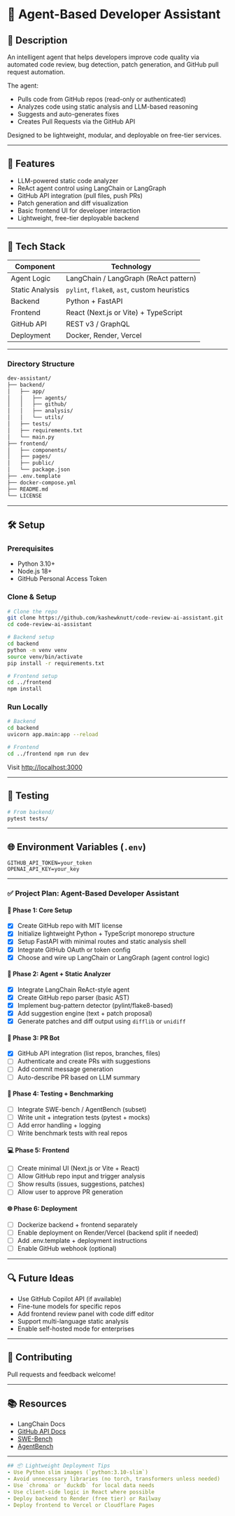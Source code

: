 # 🧠 Agent-Based Developer Assistant

## 📌 Description

An intelligent agent that helps developers improve code quality via automated code review, bug detection, patch generation, and GitHub pull request automation.

The agent:

- Pulls code from GitHub repos (read-only or authenticated)
- Analyzes code using static analysis and LLM-based reasoning
- Suggests and auto-generates fixes
- Creates Pull Requests via the GitHub API

Designed to be lightweight, modular, and deployable on free-tier services.

---

## 🚀 Features

- LLM-powered static code analyzer
- ReAct agent control using LangChain or LangGraph
- GitHub API integration (pull files, push PRs)
- Patch generation and diff visualization
- Basic frontend UI for developer interaction
- Lightweight, free-tier deployable backend

---

## 🧠 Tech Stack

| Component       | Technology                                  |
| --------------- | ------------------------------------------- |
| Agent Logic     | LangChain / LangGraph (ReAct pattern)       |
| Static Analysis | `pylint`, `flake8`, `ast`, custom heuristics |
| Backend         | Python + FastAPI                            |
| Frontend        | React (Next.js or Vite) + TypeScript        |
| GitHub API      | REST v3 / GraphQL                           |
| Deployment      | Docker, Render, Vercel                      |

---

### Directory Structure

```bash
dev-assistant/
├── backend/
│   ├── app/
│   │   ├── agents/
│   │   ├── github/
│   │   ├── analysis/
│   │   └── utils/
│   ├── tests/
│   ├── requirements.txt
│   └── main.py
├── frontend/
│   ├── components/
│   ├── pages/
│   ├── public/
│   └── package.json
├── .env.template
├── docker-compose.yml
├── README.md
└── LICENSE
```


---
## 🛠 Setup

### Prerequisites

- Python 3.10+
- Node.js 18+
- GitHub Personal Access Token

### Clone & Setup

```bash
# Clone the repo
git clone https://github.com/kashewknutt/code-review-ai-assistant.git
cd code-review-ai-assistant

# Backend setup
cd backend
python -m venv venv
source venv/bin/activate
pip install -r requirements.txt

# Frontend setup
cd ../frontend
npm install
```

### Run Locally

```bash
# Backend 
cd backend 
uvicorn app.main:app --reload 

# Frontend 
cd ../frontend npm run dev
```

Visit [http://localhost:3000](http://localhost:3000)

---

## 🧪 Testing

```bash
# From backend/ 
pytest tests/
```

---

## 🌐 Environment Variables (`.env`)


```env
GITHUB_API_TOKEN=your_token
OPENAI_API_KEY=your_key
```


---

### ✅ Project Plan: Agent-Based Developer Assistant

#### 🔧 Phase 1: Core Setup

- [X] Create GitHub repo with MIT license
- [X] Initialize lightweight Python + TypeScript monorepo structure
- [X] Setup FastAPI with minimal routes and static analysis shell
- [X] Integrate GitHub OAuth or token config
- [X] Choose and wire up LangChain or LangGraph (agent control logic)

#### 🧠 Phase 2: Agent + Static Analyzer

- [X] Integrate LangChain ReAct-style agent
- [X] Create GitHub repo parser (basic AST)
- [X] Implement bug-pattern detector (pylint/flake8-based)
- [X] Add suggestion engine (text + patch proposal)
- [X] Generate patches and diff output using `difflib` or `unidiff`

#### 🤖 Phase 3: PR Bot

- [X] GitHub API integration (list repos, branches, files)
- [ ] Authenticate and create PRs with suggestions
- [ ] Add commit message generation
- [ ] Auto-describe PR based on LLM summary

#### 🧪 Phase 4: Testing + Benchmarking

- [ ] Integrate SWE-bench / AgentBench (subset)
- [ ] Write unit + integration tests (pytest + mocks)
- [ ] Add error handling + logging
- [ ] Write benchmark tests with real repos

#### 💻 Phase 5: Frontend

- [ ] Create minimal UI (Next.js or Vite + React)
- [ ] Allow GitHub repo input and trigger analysis
- [ ] Show results (issues, suggestions, patches)
- [ ] Allow user to approve PR generation

#### 🌐 Phase 6: Deployment

- [ ] Dockerize backend + frontend separately
- [ ] Enable deployment on Render/Vercel (backend split if needed)
- [ ] Add .env.template + deployment instructions
- [ ] Enable GitHub webhook (optional)

---

## 🔍 Future Ideas

- Use GitHub Copilot API (if available)
- Fine-tune models for specific repos
- Add frontend review panel with code diff editor
- Support multi-language static analysis
- Enable self-hosted mode for enterprises

---

## 🤝 Contributing

Pull requests and feedback welcome!

---

## 📚 Resources

- LangChain Docs
- [GitHub API Docs](https://docs.github.com/en/rest)
- [SWE-Bench](https://github.com/princeton-nlp/SWE-bench)
- [AgentBench](https://github.com/THUDM/AgentBench)

---

```yaml
## 📦 Lightweight Deployment Tips  
- Use Python slim images (`python:3.10-slim`) 
- Avoid unnecessary libraries (no torch, transformers unless needed) 
- Use `chroma` or `duckdb` for local data needs 
- Use client-side logic in React where possible 
- Deploy backend to Render (free tier) or Railway 
- Deploy frontend to Vercel or Cloudflare Pages
```
